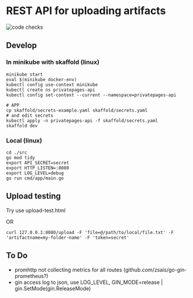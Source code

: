 # REST API for uploading artifacts
![code checks](https://github.com/privatepages/privatepages/actions/workflows/audit.yml/badge.svg)

## Develop

### In minikube with skaffold (linux)

    minikube start
    eval $(minikube docker-env)
    kubectl config use-context minikube
    kubectl create ns privatepages-api
    kubectl config set-context --current --namespace=privatepages-api

    # APP
    cp skaffold/secrets-example.yaml skaffold/secrets.yaml
    # and edit secrets
    kubectl apply -n privatepages-api -f skaffold/secrets.yaml
    skaffold dev

### Local (linux)

    cd ./src
    go mod tidy
    export API_SECRET=secret
    export HTTP_LISTEN=:8080
    export LOG_LEVEL=debug
    go run cmd/app/main.go


## Upload testing

Try use upload-test.html

OR

    curl 127.0.0.1:8080/upload -F 'file=@/path/to/local/file.txt' -F 'artifactname=my-folder-name' -F 'token=secret'


## To Do

* promhttp not collecting metrics for all routes (github.com/zsais/go-gin-prometheus?)
* gin access log to json, use LOG_LEVEL, GIN_MODE=release | gin.SetMode(gin.ReleaseMode)

